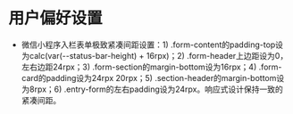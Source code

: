 # 用户偏好设置

- 微信小程序入栏表单极致紧凑间距设置：1) .form-content的padding-top设为calc(var(--status-bar-height) + 16rpx)；2) .form-header上边距设为0，左右边距24rpx；3) .form-section的margin-bottom设为16rpx；4) .form-card的padding设为24rpx 20rpx；5) .section-header的margin-bottom设为8rpx；6) .entry-form的左右padding设为24rpx。响应式设计保持一致的紧凑间距。
